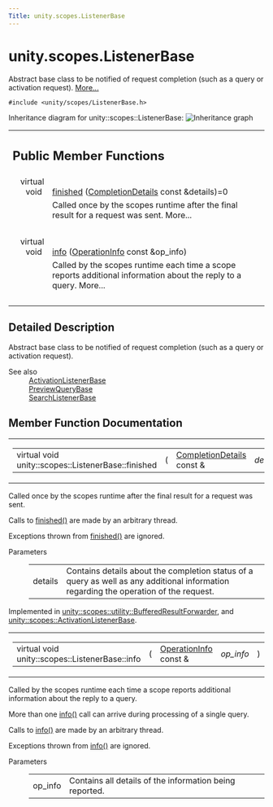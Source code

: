 ```yaml
---
Title: unity.scopes.ListenerBase
---
```


# unity.scopes.ListenerBase

<p>Abstract base class to be notified of request completion (such as a query or activation request).  
<a href="#details">More...</a></p>
<p><code>#include &lt;unity/scopes/ListenerBase.h&gt;</code></p>
Inheritance diagram for unity::scopes::ListenerBase:
<img src="https://assets.ubuntu.com/v1/bd2d3276-classunity_1_1scopes_1_1_listener_base__inherit__graph.png" border="0" alt="Inheritance graph"/>
<table class="memberdecls">
<tr class="heading"><td colspan="2"><h2 class="groupheader">
Public Member Functions</h2></td></tr>
<tr class="memitem:afb44937749b61c9e3ebfa20ec6e4634b"><td class="memItemLeft" align="right" valign="top">virtual void&#160;</td><td class="memItemRight" valign="bottom"><a class="el" href="#afb44937749b61c9e3ebfa20ec6e4634b">finished</a> (<a class="el" href="unity.scopes.CompletionDetails.md">CompletionDetails</a> const &amp;details)=0</td></tr>
<tr class="memdesc:afb44937749b61c9e3ebfa20ec6e4634b"><td class="mdescLeft">&#160;</td><td class="mdescRight">Called once by the scopes runtime after the final result for a request was sent.  More...<br /></td></tr>
<tr class="separator:afb44937749b61c9e3ebfa20ec6e4634b"><td class="memSeparator" colspan="2">&#160;</td></tr>
<tr class="memitem:a3b38fa642754142f40968f3ff8d1bdc8"><td class="memItemLeft" align="right" valign="top">virtual void&#160;</td><td class="memItemRight" valign="bottom"><a class="el" href="#a3b38fa642754142f40968f3ff8d1bdc8">info</a> (<a class="el" href="unity.scopes.OperationInfo.md">OperationInfo</a> const &amp;op_info)</td></tr>
<tr class="memdesc:a3b38fa642754142f40968f3ff8d1bdc8"><td class="mdescLeft">&#160;</td><td class="mdescRight">Called by the scopes runtime each time a scope reports additional information about the reply to a query.  More...<br /></td></tr>
<tr class="separator:a3b38fa642754142f40968f3ff8d1bdc8"><td class="memSeparator" colspan="2">&#160;</td></tr>
</table>
<a name="details" id="details"></a><h2 class="groupheader">Detailed Description</h2>
<p>Abstract base class to be notified of request completion (such as a query or activation request). </p>
<dl class="section see"><dt>See also</dt><dd><a class="el" href="unity.scopes.ActivationListenerBase.md" title="Base class to receive a response to a result activation request. ">ActivationListenerBase</a> </dd>
<dd>
<a class="el" href="unity.scopes.PreviewQueryBase.md" title="Abstract base class to represent a particular preview. ">PreviewQueryBase</a> </dd>
<dd>
<a class="el" href="unity.scopes.SearchListenerBase.md" title="Abstract base interface for a client to receive the results of a query. ">SearchListenerBase</a> </dd></dl>
<h2 class="groupheader">Member Function Documentation</h2>
<table class="mlabels">
<tr>
<td class="mlabels-left">
<table class="memname">
<tr>
<td class="memname">virtual void unity::scopes::ListenerBase::finished </td>
<td>(</td>
<td class="paramtype"><a class="el" href="unity.scopes.CompletionDetails.md">CompletionDetails</a> const &amp;&#160;</td>
<td class="paramname"><em>details</em></td><td>)</td>
<td></td>
</tr>
</table>
</td>
<td class="mlabels-right">
<span class="mlabels"><span class="mlabel">pure virtual</span></span>  </td>
</tr>
</table>
<p>Called once by the scopes runtime after the final result for a request was sent. </p>
<p>Calls to <a class="el" href="#afb44937749b61c9e3ebfa20ec6e4634b" title="Called once by the scopes runtime after the final result for a request was sent. ">finished()</a> are made by an arbitrary thread.</p>
<p>Exceptions thrown from <a class="el" href="#afb44937749b61c9e3ebfa20ec6e4634b" title="Called once by the scopes runtime after the final result for a request was sent. ">finished()</a> are ignored. </p><dl class="params"><dt>Parameters</dt><dd>
<table class="params">
<tr><td class="paramname">details</td><td>Contains details about the completion status of a query as well as any additional information regarding the operation of the request. </td></tr>
</table>
</dd>
</dl>
<p>Implemented in <a class="el" href="unity.scopes.utility.BufferedResultForwarder.md#a9bd57e76c08a01560a700d665cc40e96">unity::scopes::utility::BufferedResultForwarder</a>, and <a class="el" href="unity.scopes.ActivationListenerBase.md#a89f1e3697d62b098c73704368d3bc4c8">unity::scopes::ActivationListenerBase</a>.</p>
<table class="mlabels">
<tr>
<td class="mlabels-left">
<table class="memname">
<tr>
<td class="memname">virtual void unity::scopes::ListenerBase::info </td>
<td>(</td>
<td class="paramtype"><a class="el" href="unity.scopes.OperationInfo.md">OperationInfo</a> const &amp;&#160;</td>
<td class="paramname"><em>op_info</em></td><td>)</td>
<td></td>
</tr>
</table>
</td>
<td class="mlabels-right">
<span class="mlabels"><span class="mlabel">virtual</span></span>  </td>
</tr>
</table>
<p>Called by the scopes runtime each time a scope reports additional information about the reply to a query. </p>
<p>More than one <a class="el" href="#a3b38fa642754142f40968f3ff8d1bdc8" title="Called by the scopes runtime each time a scope reports additional information about the reply to a qu...">info()</a> call can arrive during processing of a single query.</p>
<p>Calls to <a class="el" href="#a3b38fa642754142f40968f3ff8d1bdc8" title="Called by the scopes runtime each time a scope reports additional information about the reply to a qu...">info()</a> are made by an arbitrary thread.</p>
<p>Exceptions thrown from <a class="el" href="#a3b38fa642754142f40968f3ff8d1bdc8" title="Called by the scopes runtime each time a scope reports additional information about the reply to a qu...">info()</a> are ignored. </p><dl class="params"><dt>Parameters</dt><dd>
<table class="params">
<tr><td class="paramname">op_info</td><td>Contains all details of the information being reported. </td></tr>
</table>
</dd>
</dl>
